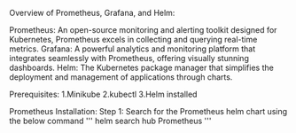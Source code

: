 Overview of Prometheus, Grafana, and Helm:

Prometheus: An open-source monitoring and alerting toolkit designed for Kubernetes, Prometheus excels in collecting and querying real-time metrics.
Grafana: A powerful analytics and monitoring platform that integrates seamlessly with Prometheus, offering visually stunning dashboards.
Helm: The Kubernetes package manager that simplifies the deployment and management of applications through charts.

Prerequisites:
  1.Minikube
  2.kubectl
  3.Helm installed

Prometheus Installation:
Step 1: Search for the Prometheus helm chart using the below command
  ''' helm search hub Prometheus '''
